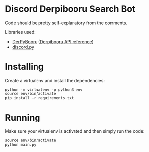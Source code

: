 # Discord Derpibooru Search Bot

Code should be pretty self-explanatory from the comments. 

Libraries used:

* [DerPyBooru](https://github.com/joshua-stone/DerPyBooru) ([Derpibooru API reference](https://derpibooru.org/pages/api))
* [discord.py](https://github.com/Rapptz/discord.py)

# Installing

Create a virtualenv and install the dependencies:

```
python -m virtualenv -p python3 env
source env/bin/activate
pip install -r requirements.txt
```

# Running

Make sure your virtualenv is activated and then simply run the code:

```
source env/bin/activate
python main.py
```
